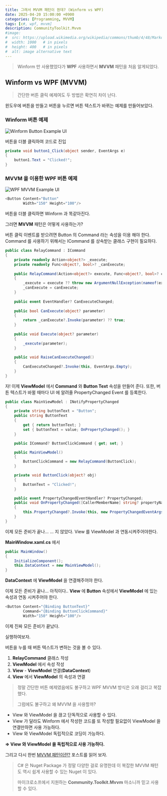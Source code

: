 ```yaml
---
title: 그래서 MVVM 패턴이 뭔데? (Winform vs WPF)
date: 2025-04-20 15:00:00 +0900
categories: [Programming, MVVM]
tags: [c#, wpf, mvvm]
description: CommunityToolkit.Mvvm
#image:
#  src: https://upload.wikimedia.org/wikipedia/commons/thumb/4/48/Markdown-mark.svg/1200px-Markdown-mark.svg.png
#  width: 1000   # in pixels
#  height: 400   # in pixels
#  alt: image alternative text
---
```

> Winform 만 사용했었다가 **WPF** 사용하면서 **MVVM** 패턴을 처음 알게되었다.

## Winform vs WPF (MVVM)
> 간단한 버튼 클릭 예제여도 두 방법은 확연히 차이 난다.

윈도우에 버튼을 만들고 버튼을 누르면 버튼 텍스트가 바뀌는 예제를 만들어보았다.

### Winform 버튼 예제
![Winform Button Example UI](https://i.ibb.co/MDk225gt/image.png)

버튼을 더블 클릭하여 코드로 진입
```cs
private void button1_Click(object sender, EventArgs e)
{
    button1.Text = "Clicked!";
}
```

### MVVM 을 이용한 WPF 버튼 예제
![WPF MVVM Example UI](https://i.ibb.co/ynpvdVNp/image.png)

```cs
<Button Content="Button"
        Width="150" Height="100"/>
```

버튼을 더블 클릭하면 Winform 과 똑같아진다.   

그러면 **MVVM** 패턴은 어떻게 사용하는가?

버튼 클릭 이벤트를 받으려면 Button 의 Command 라는 속성을 이용 해야 한다.   
Command 를 사용하기 위해서는 ICommand 를 상속받는 클래스 구현이 필요하다.
```cs
public class RelayCommand : ICommand
{
	private readonly Action<object?> _execute;
	private readonly Func<object?, bool>? _canExecute;
	
	public RelayCommand(Action<object?> execute, Func<object?, bool>? canExecute = null)
	{
		_execute = execute ?? throw new ArgumentNullException(nameof(execute));
		_canExecute = canExecute;
	}
	
	public event EventHandler? CanExecuteChanged;
	
	public bool CanExecute(object? parameter)
	{
		return _canExecute?.Invoke(parameter) ?? true;
	}
	
	public void Execute(object? parameter)
	{
		_execute(parameter);
	}
	
	public void RaiseCanExecuteChanged()
	{
		CanExecuteChanged?.Invoke(this, EventArgs.Empty);
	}
}
```

자! 이제 **ViewModel** 에서 **Command** 와 **Button Text** 속성을 만들어 준다.
또한, 버튼 텍스트가 바뀔 때마다 UI 에 알려줄 PropertyChanged Event 를 등록한다.

```cs
public class MainViewModel : INotifyPropertyChanged
{
	private string buttonText = "Button";
	public string ButtonText
	{
		get { return buttonText; }
		set { buttonText = value; OnPropertyChanged(); }
	}

    public ICommand? ButtonClickCommand { get; set; }

    public MainViewModel()
    {
        ButtonClickCommand = new RelayCommand(ButtonClick);
    }

    private void ButtonClick(object? obj)
    {
        ButtonText = "Clicked!";
    }

    public event PropertyChangedEventHandler? PropertyChanged;
    public void OnPropertyChanged([CallerMemberName] string? propertyName = null)
	{
		this.PropertyChanged?.Invoke(this, new PropertyChangedEventArgs(propertyName));
	}
}
```
이제 모든 준비가 끝나... ... 지 않았다. View 를 ViewModel 과 연동시켜주어야한다.

**MainWindow.xaml.cs** 에서 
```cs
public MainWindow()
{
    InitializeComponent();
    this.DataContext = new MainViewModel();
}
```

**DataContext** 에 **ViewModel** 을 연결해주어야 한다.

이제 모든 준비가 끝나... 아직이다.. **View** 에 **Button** 속성에서 **ViewModel** 에 있는 속성과 연동 시켜주어야 한다.

```cs
<Button Content="{Binding ButtonText}"
        Command="{Binding ButtonClickCommand}"
        Width="150" Height="100"/>
```

이제 진짜 모든 준비가 끝났다.

실행하여보자.

버튼을 누를 때 버튼 텍스트가 변하는 것을 볼 수 있다.

1. **RelayCommand** 클래스 작성
2. **ViewModel** 에서 속성 작성
3. **View** - **ViewModel** 연결(**DataContext**)
4. **View** 에서 **ViewModel** 의 속성과 연결

> 정말 간단한 버튼 예제였음에도 불구하고 WPF MVVM 방식은 오래 걸리고 복잡했다. 
> 
> 그럼에도 불구하고 왜 MVVM 을 사용할까?

- View 와 ViewModel 을 끊고 단독적으로 사용할 수 있다.
- View 가 달라도 Winform 에서 작성한 코드를 또 작성할 필요없이 ViewModel 을 연결만하면 사용 가능하다.
- View 와 ViewModel 독립적으로 코딩이 가능하다.

**=> View 와 ViewModel 을 독립적으로 사용 가능하다.**

그리고 다시 한번 [MVVM 패턴이란?](../what-is-mvvm) 포스트를 읽어 보자.
<br>

> C# 은 Nuget Package 가 정말 다양한 걸로 유명한데 이 복잡한 MVVM 패턴도 역시 쉽게 사용할 수 있는 Nuget 이 있다.
>
>마이크로소프에서 지원하는 **Community.Toolkit.Mvvm**
>마소니까 믿고 사용할 수 있다.